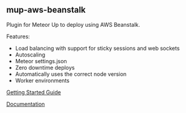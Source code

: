 ## mup-aws-beanstalk

Plugin for Meteor Up to deploy using AWS Beanstalk.

Features:
- Load balancing with support for sticky sessions and web sockets
- Autoscaling
- Meteor settings.json
- Zero downtime deploys
- Automatically uses the correct node version
- Worker environments

[Getting Started Guide](./docs/getting-started.md)

[Documentation](./docs/index.md)
